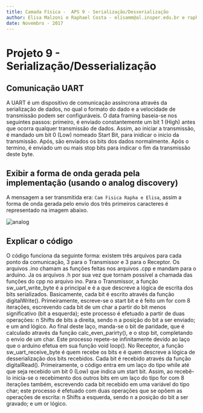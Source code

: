 ```yaml
---
title: Camada Física -  APS 9 - Serialização/Desserialização 
author: Elisa Malzoni e Raphael Costa - elisamm@al.insper.edu.br e raphaelamc1@al.insper.edu.br
date: Novembro - 2017
---
```

# Projeto 9 - Serialização/Desserialização
## Comunicação UART

  A UART é um dispositivo de comunicação assíncrona através da serialização de dados, no qual o formato do dado e a velocidade de transmissão podem ser configuráveis. O data framing baseia-se nos seguintes passos: primeiro, é enviado constantemente um bit 1 (High) antes que ocorra qualquer transmissão de dados. Assim, ao iniciar a transmissão, é mandado um bit 0 (Low) nomeado Start Bit, para inidicar o inicio da transmissão. Após, são enviados os bits dos dados normalmente. Após o termino, é enviado um ou mais stop bits para indicar o fim da transmissão deste byte.
  
## Exibir a forma de onda gerada pela implementação (usando o analog discovery)

A mensagem a ser transmitida era: `Cam Fisica Rapha e Elisa`, assim a forma de onda gerada pelo envio dos três primeiros caracteres é representado na imagem abaixo.

![analog](analog.jpeg)

## Explicar o código

O código funciona da seguinte forma: existem três arquivos para cada ponto da comunicação, 3 para o Transmissor e 3 para o Receptor. Os arquivos .ino chamam as funções feitas nos arquivos .cpp e mandam para o arduino. Ja os arquivos .h por sua vez  que tornam possível a chamada das funções do cpp no arquivo ino.
Para o Transmissor, a função sw_uart_write_byte é a principal e é a que descreve a lógica de escrita dos bits serializados. Basicamente, cada bit é escrito através da função digitalWrite(). Primeiramente, escreve-se o start bit e é feito um for com 8 iterações, escrevendo cada bit de um char a partir do bit menos significativo (bit a esquerda); este processo é efetuado a partir de duas operações: n Shifts de bits a direita, sendo n a posição do bit a ser enviado; e um and lógico. Ao final deste laço, manda-se o bit de paridade, que é calculado através da função calc_even_parirty(), e o stop bit, completando o envio de um char. Este processo repete-se infinitamente devido ao laço que o arduino efetua em sua função void loop().
	No Receptor, a função sw_uart_receive_byte é quem recebe os bits e é quem descreve a lógica de desserialização dos bits recebidos. Cada bit é recebido através da função digitalRead(). Primeiramente, o código entra em um laço do tipo while até que seja recebido um bit 0 (Low) que indica um start bit. Assim, ao recebê-lo inicia-se o recebimento dos outros bits em um laço do tipo for com 8 iterações também, escrevendo cada bit recebido em uma variável do tipo char; este processo é efetuado com duas operações que se opõem as operações de escrita: n Shifts a esquerda, sendo n a posição do bit a ser gravado; e um or lógico.

